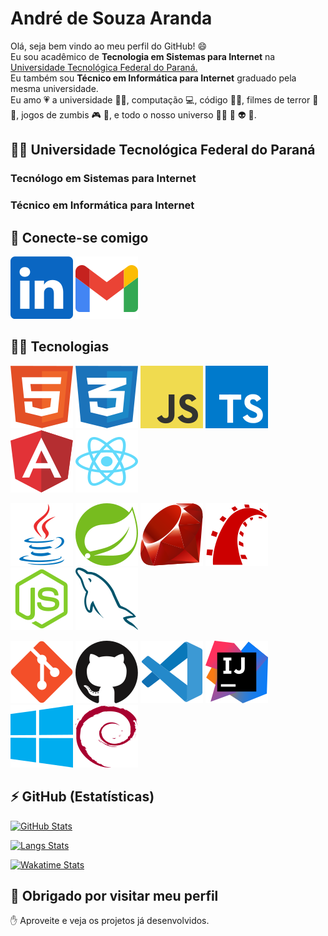 # André de Souza Aranda

Olá, seja bem vindo ao meu perfil do GitHub! 😄  
Eu sou acadêmico de **Tecnologia em Sistemas para Internet** na [Universidade Tecnológica Federal do Paraná.](http://portal.utfpr.edu.br)  
Eu também sou  **Técnico em Informática para Internet** graduado pela mesma universidade.  
Eu amo 💗 a universidade 👨‍🎓, computação 💻, código 👨‍💻, filmes de terror 🎥 👻, jogos de zumbis 🎮 🧟, e todo o nosso universo 👨‍🚀 🤖 👽 🧙.  

## 👨‍🎓 Universidade Tecnológica Federal do Paraná

### Tecnólogo em Sistemas para Internet

### Técnico em Informática para Internet

## 🚀 Conecte-se comigo

[![LinkedIn](.github/linkedin.svg)](https://www.linkedin.com/in/andré-de-souza-aranda)
[![GMail](.github/gmail.svg)](mailto:andredesouzaaranda@gmail.com)

## 👨‍💻 Tecnologias

[![HTML5](.github/html5.svg)](https://github.com/andredesouzaaranda)
[![CSS3](.github/css3.svg)](https://github.com/andredesouzaaranda)
[![JavaScript](.github/javascript.svg)](https://github.com/andredesouzaaranda)
[![TypeScript](.github/typescript.svg)](https://github.com/andredesouzaaranda)
[![Angular](.github/angular.svg)](https://github.com/andredesouzaaranda)
[![React](.github/react.svg)](https://github.com/andredesouzaaranda)

[![Java](.github/java.svg)](https://github.com/andredesouzaaranda)
[![Spring](.github/spring.svg)](https://github.com/andredesouzaaranda)
[![Ruby](.github/ruby.svg)](https://github.com/andredesouzaaranda)
[![Rails](.github/rails.svg)](https://github.com/andredesouzaaranda)
[![Node](.github/node.svg)](https://github.com/andredesouzaaranda)
[![MySQL](.github/mysql.svg)](https://github.com/andredesouzaaranda)

[![Git](.github/git.svg)](https://github.com/andredesouzaaranda)
[![GitHub](.github/github.svg)](https://github.com/andredesouzaaranda)
[![VSCode](.github/vscode.svg)](https://github.com/andredesouzaaranda)
[![IntelliJ](.github/intellij.svg)](https://github.com/andredesouzaaranda)
[![Windows](.github/windows.svg)](https://github.com/andredesouzaaranda)
[![Debian](.github/debian.svg)](https://github.com/andredesouzaaranda)

## ⚡ GitHub (Estatísticas)

[![GitHub Stats](https://github-readme-stats.vercel.app/api?username=andredesouzaaranda&include_all_commits=true&count_private=true&show_icons=true)](https://github.com/andredesouzaaranda)

[![Langs Stats](https://github-readme-stats.vercel.app/api/top-langs/?username=andredesouzaaranda&langs_count=10)](https://github.com/andredesouzaaranda)

[![Wakatime Stats](https://github-readme-stats.vercel.app/api/wakatime?username=andredesouzaaranda)](https://github.com/andredesouzaaranda)

## 👋 Obrigado por visitar meu perfil

✋ Aproveite e veja os projetos já desenvolvidos.
